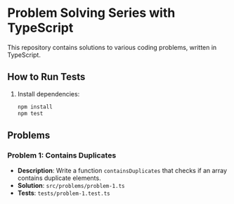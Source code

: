 # Problem Solving Series with TypeScript

This repository contains solutions to various coding problems, written in TypeScript.

## How to Run Tests

1. Install dependencies:
   ```bash
   npm install
   npm test
   ```

## Problems

### Problem 1: Contains Duplicates

- **Description**: Write a function `containsDuplicates` that checks if an array contains duplicate elements.
- **Solution**: `src/problems/problem-1.ts`
- **Tests**: `tests/problem-1.test.ts`
